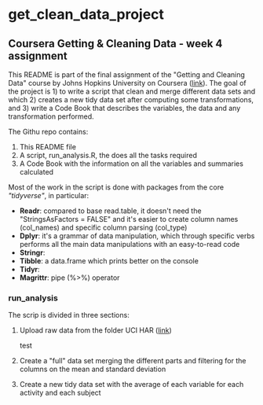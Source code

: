 # get_clean_data_project
## Coursera Getting &amp; Cleaning Data - week 4 assignment

This README is part of the final assignment of the "Getting and Cleaning Data" course by Johns Hopkins University on Coursera ([link](https://www.coursera.org/learn/data-cleaning/peer/FIZtT/getting-and-cleaning-data-course-project)).
The goal of the project is 1) to write a script that clean and merge different data sets and which 2) creates a new tidy data set after computing some transformations, and 3) write a Code Book that describes the variables, the data and any transformation performed.

The Githu repo contains:
1. This README file
2. A script, run_analysis.R, the does all the tasks required
3. A Code Book with the information on all the variables and summaries calculated

Most of the work in the script is done with packages from the core *"tidyverse"*, in particular:
- **Readr**: compared to base read.table, it doesn't need the "StringsAsFactors = FALSE" and it's easier to create column names (col_names) and specific column parsing (col_type)
- **Dplyr**: it's a grammar of data manipulation, which through specific verbs performs all the main data manipulations with an easy-to-read code
- **Stringr**:
- **Tibble**: a data.frame which prints better on the console
- **Tidyr**:
- **Magrittr**: pipe (%>%) operator

### run_analysis
The scrip is divided in three sections:
1. Upload raw data from the folder UCI HAR ([link](https://d396qusza40orc.cloudfront.net/getdata%2Fprojectfiles%2FUCI%20HAR%20Dataset.zip))
    
    test
    
2. Create a "full" data set merging the different parts and filtering for the columns on the mean and standard deviation
3. Create a new tidy data set with the average of each variable for each activity and each subject
